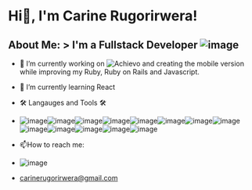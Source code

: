 # Hi👋, I'm Carine Rugorirwera!

## About Me: > I'm a Fullstack Developer ![image](https://github.com/CariTheLight/CariTheLight/assets/122978378/aa16c76f-d210-46ff-aa10-3f58e35eb082)

- 🔭 I’m currently working on ![Achievo](https://www.achievo.me/) and creating the mobile version while improving my Ruby, Ruby on Rails and Javascript.
- 🌱 I’m currently learning React
- 🛠️ Langauges and Tools 🛠️
-  ![image](https://github.com/CariTheLight/CariTheLight/assets/122978378/488f4c25-92a4-44bf-9067-43063458b35b)![image](https://github.com/CariTheLight/CariTheLight/assets/122978378/f9520775-ea6e-404c-a9a3-f4d5b87738ab)![image](https://github.com/CariTheLight/CariTheLight/assets/122978378/f279b7b4-d152-4f03-b3ca-d660e1896cdc)![image](https://github.com/CariTheLight/CariTheLight/assets/122978378/92681e10-bee0-42f7-b8d8-4265476cbb97)![image](https://github.com/CariTheLight/CariTheLight/assets/122978378/4f4b4a1d-4671-43cc-986f-b43b3a6a7732)![image](https://github.com/CariTheLight/CariTheLight/assets/122978378/c15b46f0-9326-462a-945c-72b767b4ec0f)![image](https://github.com/CariTheLight/CariTheLight/assets/122978378/3a9bf11d-b268-48c4-b4ca-4f842372a124)![image](https://github.com/CariTheLight/CariTheLight/assets/122978378/a4248b62-55d6-4ff9-b301-24ffd0a569ee)![image](https://github.com/CariTheLight/CariTheLight/assets/122978378/b4ac17c6-791d-414c-a157-b9cdc85d24b1)![image](https://github.com/CariTheLight/CariTheLight/assets/122978378/68fb0724-f0af-4f8e-9d1c-b824c8891494)![image](https://github.com/CariTheLight/CariTheLight/assets/122978378/cf0e478a-c531-4734-a3fa-a1e5cb6d8ab1)![image](https://github.com/CariTheLight/CariTheLight/assets/122978378/8c8fc7f0-b4fa-4418-b73d-c992e73eedfd)![image](https://github.com/CariTheLight/CariTheLight/assets/122978378/2be553ef-87f1-468d-92ae-3cf065b1745f)

- 📫How to reach me:
- ![image](https://github.com/CariTheLight/CariTheLight/assets/122978378/7fbb3cde-344b-4373-b41e-c77f07ef0514)
- carinerugorirwera@gmail.com

